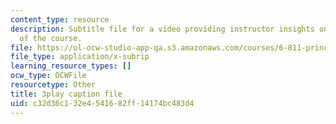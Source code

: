 ```yaml
---
content_type: resource
description: Subtitle file for a video providing instructor insights on the history
  of the course.
file: https://ol-ocw-studio-app-qa.s3.amazonaws.com/courses/6-811-principles-and-practice-of-assistive-technology-fall-2014/c32d36c132e4541682ff14174bc483d4_DbUa8w0W74.vtt
file_type: application/x-subrip
learning_resource_types: []
ocw_type: OCWFile
resourcetype: Other
title: 3play caption file
uid: c32d36c1-32e4-5416-82ff-14174bc483d4
---
```

